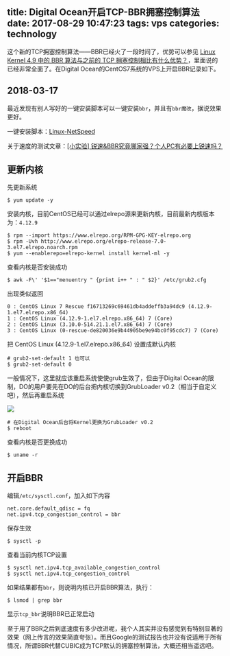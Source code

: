 title: Digital Ocean开启TCP-BBR拥塞控制算法
date: 2017-08-29 10:47:23
tags: vps
categories: technology
---

这个新的TCP拥塞控制算法——BBR已经火了一段时间了，优势可以参见 [Linux Kernel 4.9 中的 BBR 算法与之前的 TCP 拥塞控制相比有什么优势？](https://www.zhihu.com/question/53559433)，里面说的已经非常全面了。在Digital Ocean的CentOS7系统的VPS上开启BBR记录如下。

<!-- more -->

## 2018-03-17

最近发现有别人写好的一键安装脚本可以一键安装`bbr`，并且有`bbr魔改`，据说效果更好。

一键安装脚本：[Linux-NetSpeed](https://github.com/chiakge/Linux-NetSpeed)

关于速度的测试文章：[[小实验] 锐速&BBR究竟哪家强？个人PC有必要上锐速吗？](https://lolico.moe/gotagota/compare-serverspeeder-and-bbr.html)


## 更新内核

先更新系统

```shell
$ yum update -y
```

安装内核，目前CentOS已经可以通过elrepo源来更新内核，目前最新内核版本为：`4.12.9`

```shell
$ rpm --import https://www.elrepo.org/RPM-GPG-KEY-elrepo.org
$ rpm -Uvh http://www.elrepo.org/elrepo-release-7.0-3.el7.elrepo.noarch.rpm
$ yum --enablerepo=elrepo-kernel install kernel-ml -y
```

查看内核是否安装成功

```shell
$ awk -F\' '$1=="menuentry " {print i++ " : " $2}' /etc/grub2.cfg
```

出现类似返回

```
0 : CentOS Linux 7 Rescue f16713269c69461db4addeffb3a94dc9 (4.12.9-1.el7.elrepo.x86_64)
1 : CentOS Linux (4.12.9-1.el7.elrepo.x86_64) 7 (Core)
2 : CentOS Linux (3.10.0-514.21.1.el7.x86_64) 7 (Core)
3 : CentOS Linux (0-rescue-de820036e9b44905be9e94bc0f95cdc7) 7 (Core)
```

把 CentOS Linux (4.12.9-1.el7.elrepo.x86_64) 设置成默认内核

```shell
# grub2-set-default 1 也可以
$ grub2-set-default 0
```

一般情况下，这里就应该重启系统使使grub生效了，但由于Digital Ocean的限制，DO的用户要先在DO的后台把内核切换到GrubLoader v0.2（相当于自定义吧），然后再重启系统

![](https://ws4.sinaimg.cn/large/006tKfTcly1fj0nhzsxfaj31kc0m0wj7.jpg)

```shell
# 在Digital Ocean后台将Kernel更换为GrubLoader v0.2
$ reboot
```

查看内核是否更换成功

```shell
$ uname -r
```

## 开启BBR

编辑`/etc/sysctl.conf`，加入如下内容

```
net.core.default_qdisc = fq
net.ipv4.tcp_congestion_control = bbr
```

保存生效

```shell
$ sysctl -p
```

查看当前内核TCP设置

```shell
$ sysctl net.ipv4.tcp_available_congestion_control
$ sysctl net.ipv4.tcp_congestion_control
```

如果结果都有`bbr`，则说明内核已开启BBR算法，执行：

```shell
$ lsmod | grep bbr
```

显示`tcp_bbr`说明BBR已正常启动

至于用了BBR之后到底速度有多少改进呢，我个人其实并没有感觉到有特别显著的效果（网上传言的效果简直夸张）。而且Google的测试报告也并没有说适用于所有情况，所谓BBR代替CUBIC成为TCP默认的拥塞控制算法，大概还相当遥远吧。